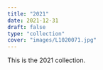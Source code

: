 ```yaml
---
title: "2021"
date: 2021-12-31
draft: false
type: "collection"
cover: "images/L1020071.jpg"
---
```


This is the 2021 collection.